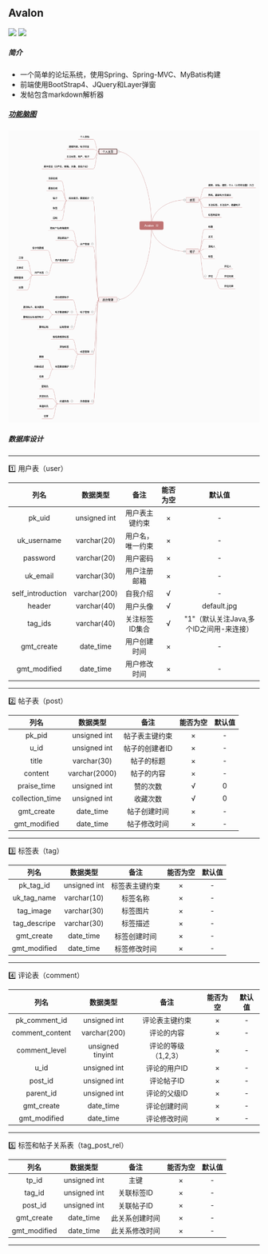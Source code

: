 Avalon
----
![](https://img.shields.io/badge/language-java-orange.svg) [![](https://img.shields.io/badge/license-MIT-000000.svg)](./LICENSE)

##### 简介
- 一个简单的论坛系统，使用Spring、Spring-MVC、MyBatis构建
- 前端使用BootStrap4、JQuery和Layer弹窗
- 发帖包含markdown解析器
##### [功能脑图](http://naotu.baidu.com/file/db9338d51939d2167a6ba5b6f1251ffa?token=0a7c11b6e3cb2951)
![](./Avalon.png)
##### 数据库设计
- - - -
:one: 用户表（user）

列名|数据类型|备注|能否为空|默认值
:----:|:----:|:----:|:----:|:----:
pk_uid|unsigned int|用户表主键约束|×|-
uk_username|varchar(20)|用户名，唯一约束|×|-
password|varchar(20)|用户密码|×|-
uk_email|varchar(30)|用户注册邮箱|×|-
self_introduction|varchar(200)|自我介绍|√|-
header|varchar(40)|用户头像|√|default.jpg
tag_ids|varchar(40)|关注标签ID集合|√|"1"（默认关注Java,多个ID之间用-来连接）
gmt_create|date_time|用户创建时间|×|-
gmt_modified|date_time|用户修改时间|×|-|
- - - -

:two: 帖子表（post）

列名|数据类型|备注|能否为空|默认值
:----:|:----:|:----:|:----:|:----:
pk_pid|unsigned int|帖子表主键约束|×|-
u_id|unsigned int|帖子的创建者ID|×|-
title|varchar(30)|帖子的标题|×|-
content|varchar(2000)|帖子的内容|×|-
praise_time|unsigned int|赞的次数|√|0
collection_time|unsigned int|收藏次数|√|0
gmt_create|date_time|帖子创建时间|×|-
gmt_modified|date_time|帖子修改时间|×|-

- - - -

:three: 标签表（tag）

列名|数据类型|备注|能否为空|默认值
:----:|:----:|:----:|:----:|:----:
pk_tag_id|unsigned int|标签表主键约束|×|-
uk_tag_name|varchar(10)|标签名称|×|-
tag_image|varchar(30)|标签图片|×|-
tag_descripe|varchar(30)|标签描述|×|-
gmt_create|date_time|标签创建时间|×|-
gmt_modified|date_time|标签修改时间|×|-

- - - - 

:four: 评论表（comment）

列名|数据类型|备注|能否为空|默认值
:----:|:----:|:----:|:----:|:----:
pk_comment_id|unsigned int|评论表主键约束|×|-
comment_content|varchar(200)|评论的内容|×|-
comment_level|unsigned tinyint|评论的等级（1,2,3）|×|-
u_id|unsigned int|评论的用户ID|×|-
post_id|unsigned int|评论帖子ID|×|-
parent_id|unsigned int|评论的父级ID|×|-
gmt_create|date_time|评论创建时间|×|-
gmt_modified|date_time|评论修改时间|×|-

- - - -
:five: 标签和帖子关系表（tag_post_rel）

列名|数据类型|备注|能否为空|默认值
:----:|:----:|:----:|:----:|:----:
tp_id|unsigned int|主键|×|-
tag_id|unsigned int|关联标签ID|×|-
post_id|unsigned int|关联帖子ID|×|-
gmt_create|date_time|此关系创建时间|×|-
gmt_modified|date_time|此关系修改时间|×|-
- - - -
